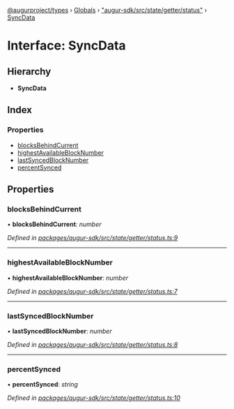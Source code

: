 [@augurproject/types](../README.md) › [Globals](../globals.md) › ["augur-sdk/src/state/getter/status"](../modules/_augur_sdk_src_state_getter_status_.md) › [SyncData](_augur_sdk_src_state_getter_status_.syncdata.md)

# Interface: SyncData

## Hierarchy

* **SyncData**

## Index

### Properties

* [blocksBehindCurrent](_augur_sdk_src_state_getter_status_.syncdata.md#blocksbehindcurrent)
* [highestAvailableBlockNumber](_augur_sdk_src_state_getter_status_.syncdata.md#highestavailableblocknumber)
* [lastSyncedBlockNumber](_augur_sdk_src_state_getter_status_.syncdata.md#lastsyncedblocknumber)
* [percentSynced](_augur_sdk_src_state_getter_status_.syncdata.md#percentsynced)

## Properties

###  blocksBehindCurrent

• **blocksBehindCurrent**: *number*

*Defined in [packages/augur-sdk/src/state/getter/status.ts:9](https://github.com/AugurProject/augur/blob/69c4be52bf/packages/augur-sdk/src/state/getter/status.ts#L9)*

___

###  highestAvailableBlockNumber

• **highestAvailableBlockNumber**: *number*

*Defined in [packages/augur-sdk/src/state/getter/status.ts:7](https://github.com/AugurProject/augur/blob/69c4be52bf/packages/augur-sdk/src/state/getter/status.ts#L7)*

___

###  lastSyncedBlockNumber

• **lastSyncedBlockNumber**: *number*

*Defined in [packages/augur-sdk/src/state/getter/status.ts:8](https://github.com/AugurProject/augur/blob/69c4be52bf/packages/augur-sdk/src/state/getter/status.ts#L8)*

___

###  percentSynced

• **percentSynced**: *string*

*Defined in [packages/augur-sdk/src/state/getter/status.ts:10](https://github.com/AugurProject/augur/blob/69c4be52bf/packages/augur-sdk/src/state/getter/status.ts#L10)*
